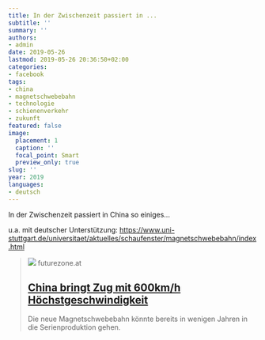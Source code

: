 ```yaml
---
title: In der Zwischenzeit passiert in ...
subtitle: ''
summary: ''
authors:
- admin
date: 2019-05-26
lastmod: 2019-05-26 20:36:50+02:00
categories:
- facebook
tags:
- china
- magnetschwebebahn
- technologie
- schienenverkehr
- zukunft
featured: false
image:
  placement: 1
  caption: ''
  focal_point: Smart
  preview_only: true
slug: ''
year: 2019
languages:
- deutsch
---
```


In der Zwischenzeit passiert in China so einiges... 

u.a. mit deutscher Unterstützung: https://www.uni-stuttgart.de/universitaet/aktuelles/schaufenster/magnetschwebebahn/index.html
> [![](https://image.futurezone.at/images/facebook/3508735/595b474d-c284-40ca-8934-a89582a6b159.jpg)](https://futurezone.at/digital-life/china-bringt-zug-mit-600kmh-hoechstgeschwindigkeit/400505314)
> futurezone.at
> ## [China bringt Zug mit 600km/h Höchstgeschwindigkeit](https://futurezone.at/digital-life/china-bringt-zug-mit-600kmh-hoechstgeschwindigkeit/400505314)
>
>Die neue Magnetschwebebahn könnte bereits in wenigen Jahren in die Serienproduktion gehen.